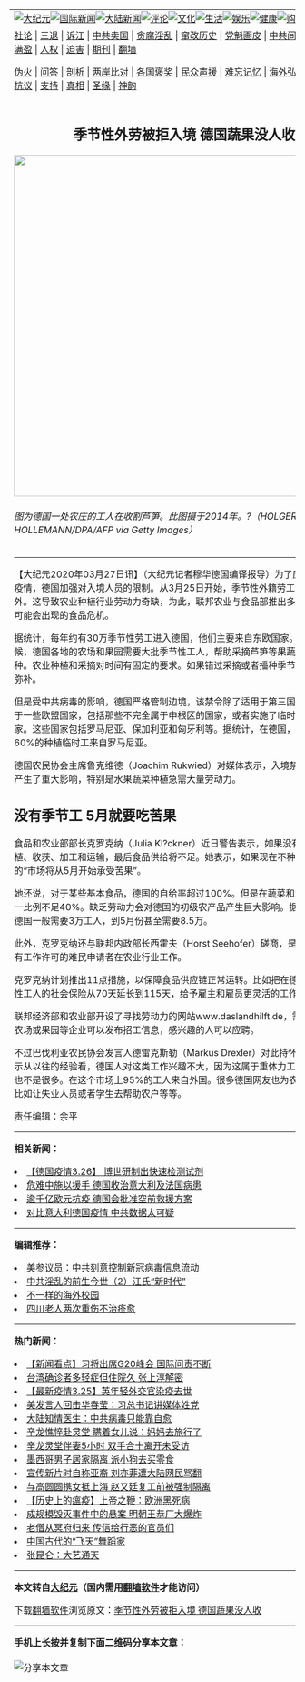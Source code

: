 <a name="1" id="1" target="_blank"></a><span id="1"></span>
<table align=center border="0"><tr><td colspan="2" VALIGN=TOP><a href="https://github.com/kpywf293/djy/blob/master/gb/nsc413.md#1"><img src="https://raw.githubusercontent.com/kpywf293/www/master/t/djy/1.jpg" title="大纪元"></a><a href="https://github.com/kpywf293/djy/blob/master/gb/n24hr.md#1"><img src="https://raw.githubusercontent.com/kpywf293/www/master/t/djy/3.jpg" title="国际新闻"></a><a href="https://github.com/kpywf293/djy/blob/master/gb/nsc413.md#1"><img src="https://raw.githubusercontent.com/kpywf293/www/master/t/djy/4.jpg" title="大陆新闻"></a><a href="https://github.com/kpywf293/djy/blob/master/gb/news392.md#1"><img src="https://raw.githubusercontent.com/kpywf293/www/master/t/djy/5.jpg" title="评论"></a><a href="https://github.com/kpywf293/djy/blob/master/gb/news2007.md#1"><img src="https://raw.githubusercontent.com/kpywf293/www/master/t/djy/6.jpg" title="文化"></a><a href="https://github.com/kpywf293/djy/blob/master/gb/news2008.md#1"><img src="https://raw.githubusercontent.com/kpywf293/www/master/t/djy/7.jpg" title="生活"></a><a href="https://github.com/kpywf293/djy/blob/master/gb/ncyule.md#1"><img src="https://raw.githubusercontent.com/kpywf293/www/master/t/djy/8.jpg" title="娱乐"></a><a href="https://github.com/kpywf293/djy/blob/master/gb/nsc1002.md#1"><img src="https://raw.githubusercontent.com/kpywf293/www/master/t/djy/9.jpg" title="健康"><a href="https://www.youlucky.com"><img src="https://raw.githubusercontent.com/kpywf293/www/master/t/djy/10.jpg" title="购物"></a><a href="https://donate.epochtimes.com/?utm_medium=epochtimes&utm_source=referral&utm_campaign=donate_button_djyarticleheader"><img src="https://raw.githubusercontent.com/kpywf293/www/master/t/djy/12.jpg" title="捐款"></a></td></tr>
<tr><td colspan="2" VALIGN=TOP><a target="_blank" href="https://github.com/kpywf293/djy/blob/master/gb/9p.md#1">社论</a> | <a target="_blank" href="https://github.com/kpywf293/djy/blob/master/gb/nf5657.md#1">三退</a> | <a target="_blank" href="https://github.com/kpywf293/djy/blob/master/gb/nf6124.md#1">诉江</a> | <a target="_blank" href="https://github.com/kpywf293/djy/blob/master/gb/nf1176117.md#1">中共卖国</a> | <a target="_blank" href="https://github.com/kpywf293/djy/blob/master/gb/nf5773.md#1">贪腐淫乱</a> | <a target="_blank" href="https://github.com/kpywf293/djy/blob/master/gb/nf1176115.md#1">窜改历史</a> | <a target="_blank" href="https://github.com/kpywf293/djy/blob/master/gb/nf1176107.md#1">党魁画皮</a> | <a target="_blank" href="https://github.com/kpywf293/djy/blob/master/gb/nf1320400.md#1">中共间谍</a> | <a target="_blank" href="https://github.com/kpywf293/djy/blob/master/gb/nf1176114.md#1">破坏传统</a> | <a target="_blank" href="https://github.com/kpywf293/ntdtv/blob/master/gb/prog447_1.md#1">恶贯满盈</a> | <a target="_blank" href="https://github.com/kpywf293/djy/blob/master/gb/ncid278.md#1">人权</a> | <a target="_blank" href="https://github.com/kpywf293/djy/blob/master/gb/nf1176111.md#1">迫害</a> | <a target="_blank" href="https://gitlab.com/szzdlab/mh-qikan/blob/master/README.md#1">期刊</a> | <a target="_blank" href="https://github.com/kpywf293/www/blob/master/README.md?zsrh#8">翻墙</a></p><p><a target="_blank" href="https://github.com/kpywf293/djy/blob/master/gb/nf5562.md#1">伪火</a> | <a target="_blank" href="https://github.com/kpywf293/djy/blob/master/gb/nf4378.md#1">问答</a> | <a target="_blank" href="https://github.com/kpywf293/djy/blob/master/gb/nf5792.md#1">剖析</a> | <a target="_blank" href="https://github.com/kpywf293/djy/blob/master/gb/nf5735.md#1">两岸比对</a> | <a target="_blank" href="https://github.com/kpywf293/djy/blob/master/gb/nf6119.md#1">各国褒奖</a> | <a target="_blank" href="https://github.com/kpywf293/djy/blob/master/gb/nf6120.md#1">民众声援</a> | <a target="_blank" href="https://github.com/kpywf293/djy/blob/master/gb/nf1188594.md#1">难忘记忆</a> | <a target="_blank" href="https://github.com/kpywf293/djy/blob/master/gb/nf3180.md#1">海外弘传</a> | <a target="_blank" href="https://github.com/kpywf293/djy/blob/master/gb/nf5410.md#1">万人上访</a> | <a target="_blank" href="https://github.com/kpywf293/ntdtv/blob/master/gb/prog1530_1.md#1">和平抗议</a> | <a target="_blank" href="https://github.com/kpywf293/djy/blob/master/gb/nf4386.md#1">支持</a> | <a target="_blank" href="https://github.com/kpywf293/djy/blob/master/gb/nf4389.md#1">真相</a> | <a target="_blank" href="https://github.com/kpywf293/djy/blob/master/gb/nf5790.md#1">圣缘</a> | <a target="_blank" href="https://github.com/kpywf293/djy/blob/master/gb/nf4786.md#1">神韵</a></td></tr>
<tr><td VALIGN=TOP width="626"><h2 align=center>季节性外劳被拒入境 德国蔬果没人收</h2>
<img width="600" src="https://i.epochtimes.com/assets/uploads/2020/03/GettyImages-477099677-scaled-600x400.jpg" />
<h6>图为德国一处农庄的工人在收割芦笋。此图摄于2014年。?（HOLGER HOLLEMANN/DPA/AFP via Getty Images）
</h6>
<hr>
	<p>【大纪元2020年03月27日讯】（大纪元记者穆华德国编译报导）为了应对<ahref="https://github.com/kpywf293/djy/blob/master/gb/tag/%E4%B8%AD%E5%85%B1%E7%97%85%E6%AF%92.md#1">中共病毒</a>疫情，德国加强对入境人员的限制。从3月25日开始，季节性外籍劳工也被挡在门外。这导致农业种植行业劳动力奇缺，为此，联邦农业与食品部推出多项措施预防有可能会出现的食品危机。</p>
<p>据统计，每年约有30万季节性劳工进入德国，他们主要来自东欧国家。每年的这个时候，德国各地的农场和果园需要大批季节性工人，帮助采摘芦笋等果蔬以及进行播种。农业种植和采摘对时间有固定的要求。如果错过采摘或者播种季节，以后也无法弥补。</p>
<p>但是受<ahref="https://github.com/kpywf293/djy/blob/master/gb/tag/%E4%B8%AD%E5%85%B1%E7%97%85%E6%AF%92.md#1">中共病毒</a>的影响，德国严格管制边境，该禁令除了适用于第三国家外，也适用于一些欧盟国家，包括那些不完全属于申根区的国家，或者实施了临时边境管制的国家。这些国家包括罗马尼亚、保加利亚和匈牙利等。据统计，在德国，一般情况下60%的种植临时工来自罗马尼亚。</p>
<p>德国农民协会主席鲁克维德（Joachim Rukwied）对媒体表示，入境禁令对农业企业产生了重大影响，特别是水果蔬菜种植急需大量劳动力。</p>
<h2>没有季节工 5月就要吃苦果</h2>
<p>食品和农业部部长克罗克纳（Julia Kl?ckner）近日警告表示，如果没有撒种、种植、收获、加工和运输，最后食品供给将不足。她表示，如果现在不种植蔬菜，德国的“市场将从5月开始承受苦果”。</p>
<p>她还说，对于某些基本食品，德国的自给率超过100%。但是在蔬菜和水果方面，这一比例不足40%。缺乏劳动力会对德国的初级农产品产生巨大影响。据统计，3月份德国一般需要3万工人，到5月份甚至需要8.5万。</p>
<p>此外，克罗克纳还与联邦内政部长西霍夫（Horst Seehofer）磋商，是否能让那些没有工作许可的难民申请者在农业行业工作。</p>
<p>克罗克纳计划推出11点措施，以保障食品供应链正常运转。比如把在德国工作的季节性工人的社会保险从70天延长到115天，给予雇主和雇员更灵活的工作时间等等。</p>
<p>联邦经济部和农业部开设了寻找劳动力的网站www.daslandhilft.de，需要小时工的农场或果园等企业可以发布招工信息，感兴趣的人可以应聘。</p>
<p>不过巴伐利亚农民协会发言人德雷克斯勒（Markus Drexler）对此持怀疑态度。他表示从以往的经验看，德国人对这类工作兴趣不大，因为这属于重体力工作，而且报酬也不是很多。在这个市场上95%的工人来自外国。很多德国网友也为农户出谋划策，比如让失业人员或者学生去帮助农户等等。</p>
<p>责任编辑：余平</p>
	
<hr>


<strong>相关新闻：</strong>
<li><a href="https://github.com/kpywf293/djy/blob/master/gb/20/3/23/n11966423.md#1">【德国疫情3.26】 博世研制出快速检测试剂</a></li>
<li><a href="https://github.com/kpywf293/djy/blob/master/gb/20/3/25/n11974056.md#1">危难中施以援手 德国收治意大利及法国病患</a></li>
<li><a href="https://github.com/kpywf293/djy/blob/master/gb/20/3/26/n11976641.md#1">逾千亿欧元抗疫 德国会批准空前救援方案</a></li>
<li><a href="https://github.com/kpywf293/djy/blob/master/gb/20/3/26/n11977005.md#1">对比意大利德国疫情 中共数据太可疑</a></li>
<hr>


<strong>编辑推荐：</strong>
<li><a href="https://github.com/onzhi266/djy/blob/master/gb/20/2/22/n11887949.md#1">美参议员：中共刻意控制新冠病毒信息流动</a></li>
<li><a href="https://github.com/tsiac2612/djy/blob/master/gb/18/3/15/n10219359.md#1" target="_blank">中共淫乱的前生今世（2）江氏“新时代”</a></li><li><a href="https://github.com/kpywf293/djy/blob/master/gb/18/6/9/n10469652.md?dfh#1" target="_blank">不一样的海外校园</a></li><li><a href="https://github.com/tsiac2612/djy/blob/master/gb/15/11/10/n4570585.md#1" target="_blank">四川老人两次重伤不治痊愈</a></li>
<hr>

<strong>热门新闻：</strong>
<li><a href="https://github.com/kpywf293/djy/blob/master/gb/20/3/25/n11974512.md#1">【新闻看点】习将出席G20峰会 国际问责不断</a></li>
<li><a href="https://github.com/kpywf293/djy/blob/master/gb/20/3/26/n11977140.md#1">台湾确诊者多轻症但住院久 张上淳解密</a></li>
<li><a href="https://github.com/kpywf293/djy/blob/master/gb/20/3/24/n11971628.md#1">【最新疫情3.25】英年轻外交官染疫去世</a></li>
<li><a href="https://github.com/kpywf293/djy/blob/master/gb/20/3/26/n11977635.md#1">美发言人回击华春莹：习总书记讲媒体姓党</a></li>
<li><a href="https://github.com/kpywf293/djy/blob/master/gb/20/3/26/n11975414.md#1">大陆知情医生：中共病毒只能靠自愈</a></li>
<li><a href="https://github.com/kpywf293/djy/blob/master/gb/20/3/25/n11973180.md#1">辛龙憔悴赴灵堂 瞒着女儿说：妈妈去旅行了</a></li>
<li><a href="https://github.com/kpywf293/djy/blob/master/gb/20/3/25/n11973870.md#1">辛龙灵堂伴妻5小时 双手合十离开未受访</a></li>
<li><a href="https://github.com/kpywf293/djy/blob/master/gb/20/3/26/n11976245.md#1">墨西哥男子居家隔离 派小狗去买零食</a></li>
<li><a href="https://github.com/kpywf293/djy/blob/master/gb/20/3/24/n11971575.md#1">宣传新片时自称亚裔 刘亦菲遭大陆网民骂翻</a></li>
<li><a href="https://github.com/kpywf293/djy/blob/master/gb/20/3/25/n11974278.md#1">与高圆圆携女抵上海 赵又廷复工前被强制隔离</a></li>
<li><a href="https://github.com/kpywf293/djy/blob/master/gb/20/2/27/n11900217.md#1">【历史上的瘟疫】上帝之鞭：欧洲黑死病</a></li>
<li><a href="https://github.com/kpywf293/djy/blob/master/gb/20/3/23/n11967225.md#1">成规模毁灭事件中的悬案 明朝王恭厂大爆炸</a></li>
<li><a href="https://github.com/kpywf293/djy/blob/master/gb/20/3/24/n11970004.md#1">老僧从冥府归来 传信给行恶的官员们</a></li>
<li><a href="https://github.com/kpywf293/djy/blob/master/gb/20/3/24/n11969439.md#1">中国古代的“飞天”舞蹈家</a></li>
<li><a href="https://github.com/kpywf293/djy/blob/master/gb/20/3/25/n11974130.md#1">张昆仑：大艺通天</a></li>
<hr>

<strong>本文转自<a href="https://www.epochtimes.com">大纪元</a>（国内需用<a href="https://github.com/kpywf293/www/blob/master/README.md#8">翻墙软件</a>才能访问）</strong><p>下载<a href="https://github.com/kpywf293/www/blob/master/README.md#8">翻墙软件</a>浏览原文：<a href="https://www.epochtimes.com/gb/20/3/27/n11980463.htm">季节性外劳被拒入境 德国蔬果没人收</a></p><hr>

<strong>手机上长按并复制下面二维码分享本文章：</strong><br><br><img src="http://d1p1.ip.zn2.us/v.php?action=qrcode&url=https://github.com/kpywf293/djy/blob/master/gb/20/3/27/n11980463.md%231" title="分享本文章"></td><td VALIGN=TOP><a href="https://github.com/kpywf293/djy/blob/master/gb/16/1/21/n4622075.md?dfh#1" target="_blank"><img src="https://raw.githubusercontent.com/kpywf293/djy/master/gb/300/wei-f1.jpg" title="中共的伪火骗局"  alt="中共的伪火骗局"></a><br><a href="https://github.com/kpywf293/www/blob/master/README.md?dfh#9" target="_blank"><img src="https://raw.githubusercontent.com/kpywf293/djy/master/gb/300/yong-h.jpg" title="永恒的见证"  alt="永恒的见证"></a><br><a href="https://github.com/kpywf293/djy/blob/master/gb/13/9/29/n3974789.md?dfh#1" target="_blank"><img src="https://raw.githubusercontent.com/kpywf293/djy/master/gb/300/shang-lnz.jpg" title="善良女子被中共投男牢"  alt="善良女子被中共投男牢"></a><br><a href="https://github.com/kpywf293/djy/blob/master/gb/16/3/16/n4663449.md?dfh#1" target="_blank"><img src="https://raw.githubusercontent.com/kpywf293/djy/master/gb/300/huo-z3.jpg" title="警卫目击活摘器官"  alt="警卫目击活摘器官"></a><br><a href="https://github.com/kpywf293/djy/blob/master/gb/16/8/7/n8177641.md?dfh#1" target="_blank"><img src="https://raw.githubusercontent.com/kpywf293/djy/master/gb/300/huo-z4.jpg" title="证人描述活摘恐怖"  alt="证人描述活摘恐怖"></a><br><a href="https://github.com/kpywf293/djy/blob/master/gb/10/4/19/n2881569.md?dfh#1" target="_blank"><img src="https://raw.githubusercontent.com/kpywf293/djy/master/gb/300/huo-z1.jpg" title="揭开活摘器官黑幕"  alt="揭开活摘器官黑幕"></a><br><a href="https://github.com/kpywf293/djy/blob/master/gb/10/11/7/n3077476.md?dfh#1" target="_blank"><img src="https://raw.githubusercontent.com/kpywf293/djy/master/gb/300/ma-ks.jpg" title="马克思的成魔之路"  alt="马克思的成魔之路"></a><br><a href="https://github.com/kpywf293/djy/blob/master/gb/14/6/9/n4173977.md?dfh#1" target="_blank"><img src="https://raw.githubusercontent.com/kpywf293/djy/master/gb/300/chang-zs.jpg" title="藏字石 蕴天机"  alt="藏字石 蕴天机"></a><br><a href="https://github.com/kpywf293/djy/blob/master/gb/18/5/10/n10381511.md?dfh#1" target="_blank"><img src="https://raw.githubusercontent.com/kpywf293/djy/master/gb/300/st1.jpg" title="关注3亿人三退"  alt="关注3亿人三退"></a><br><a href="https://github.com/kpywf293/djy/blob/master/gb/18/3/21/n10237682.md?dfh#1" target="_blank"><img src="https://raw.githubusercontent.com/kpywf293/djy/master/gb/300/jie-t.jpg" title="解体中共复兴中华"  alt="解体中共复兴中华"></a><br><a href="https://github.com/kpywf293/djy/blob/master/gb/9/2/9/n2422991.md?dfh#1" target="_blank"><img src="https://raw.githubusercontent.com/kpywf293/djy/master/gb/300/gao-zs.jpg" title="中共迫害良心律师"  alt="中共迫害良心律师"></a><br><a href="https://github.com/kpywf293/djy/blob/master/gb/18/12/9/n10900044.md?dfh#1" target="_blank"><img src="https://raw.githubusercontent.com/kpywf293/djy/master/gb/300/sj1.jpg" title="303万人举报江泽民"  alt="303万人举报江泽民"></a><br><a href="https://github.com/kpywf293/djy/blob/master/gb/18/8/28/n10672014.md?dfh#1" target="_blank"><img src="https://raw.githubusercontent.com/kpywf293/djy/master/gb/300/sj2.jpg" title="这些官员为何起诉江泽民"  alt="这些官员为何起诉江泽民"></a><br><a href="https://github.com/kpywf293/djy/blob/master/gb/8/12/18/n2367165.md?dfh#1" target="_blank"><img src="https://raw.githubusercontent.com/kpywf293/djy/master/gb/300/liangan.jpg" title="海峡两岸的强烈对比"  alt="海峡两岸的强烈对比"></a><br><a href="https://github.com/kpywf293/djy/blob/master/gb/15/12/10/n4593139.md?dfh#1" target="_blank"><img src="https://raw.githubusercontent.com/kpywf293/djy/master/gb/300/jia-ndzl.jpg" title="加拿大总理的贺信"  alt="加拿大总理的贺信"></a><br><a href="https://github.com/kpywf293/djy/blob/master/gb/11/6/17/n3289382.md?dfh#1" target="_blank"><img src="https://raw.githubusercontent.com/kpywf293/djy/master/gb/300/xiao-wd.jpg" title="探寻真相兼听则明"  alt="探寻真相兼听则明"></a><br><a href="https://github.com/kpywf293/djy/blob/master/gb/18/10/27/n10812623.md?dfh#1" target="_blank"><img src="https://raw.githubusercontent.com/kpywf293/djy/master/gb/300/yindu.jpg" title="印度媒体报道东方"  alt="印度媒体报道东方"></a><br><a href="https://github.com/kpywf293/djy/blob/master/gb/18/6/9/n10469652.md?dfh#1" target="_blank"><img src="https://raw.githubusercontent.com/kpywf293/djy/master/gb/300/xie-j.jpg" title="不一样的海外校园"  alt="不一样的海外校园"></a><br><a href="https://github.com/kpywf293/djy/blob/master/gb/7/4/5/n1669415.md?dfh#1" target="_blank"><img src="https://raw.githubusercontent.com/kpywf293/djy/master/gb/300/li-up.jpg" title="从大师到徒弟的传奇"  alt="从大师到徒弟的传奇"></a><br><a href="https://github.com/kpywf293/djy/blob/master/gb/17/5/26/n9191512.md?dfh#1" target="_blank"><img src="https://raw.githubusercontent.com/kpywf293/djy/master/gb/300/zfl2.jpg" title="亿万人与东方一本奇书"  alt="亿万人与东方一本奇书"></a><br><a href="https://github.com/kpywf293/djy/blob/master/gb/13/11/27/n4020290.md?dfh#1" target="_blank"><img src="https://raw.githubusercontent.com/kpywf293/djy/master/gb/300/zhen-h.jpg" title="大陆见不到的震撼场面"  alt="大陆见不到的震撼场面"></a><br><a href="https://github.com/kpywf293/djy/blob/master/gb/15/7/17/n4482910.md?dfh#1" target="_blank"><img src="https://raw.githubusercontent.com/kpywf293/djy/master/gb/300/dalu-sk.jpg" title="人心向善 大陆当初盛况"  alt="人心向善 大陆当初盛况"></a><br><a href="https://github.com/kpywf293/djy/blob/master/gb/19/1/5/n10955468.md?dfh#1" target="_blank"><img src="https://raw.githubusercontent.com/kpywf293/djy/master/gb/300/zfl1.jpg" title="追寻真理 这书讲什么"  alt="追寻真理 这书讲什么"></a><br><a href="https://github.com/kpywf293/www/blob/master/README.md?dfh#1" target="_blank"><img src="https://raw.githubusercontent.com/kpywf293/djy/master/gb/300/fq1.jpg" title="下载免费翻墙软件"  alt="下载免费翻墙软件"></a><br></td></tr></table>
